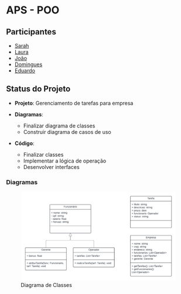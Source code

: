 # APS - POO

## Participantes

- [Sarah](https://github.com/saroka11)
- [Laura](https://github.com/lauraTchaly)
- [João](https://github.com/JayfckZ)
- [Domingues](https://github.com/Domingsss)
- [Eduardo](https://github.com/Dudubzrj)

## Status do Projeto

- **Projeto**: Gerenciamento de tarefas para empresa
  
- **Diagramas**:
  - Finalizar diagrama de classes
  - Construir diagrama de casos de uso

- **Código**:
  - Finalizar classes
  - Implementar a lógica de operação
  - Desenvolver interfaces

### Diagramas

<figure>
  <img src="documentação/diagrama_classes.png" alt="Diagram de Classes" width="500"/>
  <figcaption>Diagrama de Classes</figcaption>
</figure>
